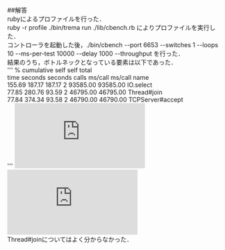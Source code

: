 ##解答  
rubyによるプロファイルを行った．  
ruby -r profile ./bin/trema run ./lib/cbench.rb によりプロファイルを実行した．  
コントローラを起動した後，./bin/cbench --port 6653 --switches 1 --loops 10 --ms-per-test 10000 --delay 1000 --throughput を行った．  
結果のうち，ボトルネックとなっている要素は以下であった．  
'''
  %   cumulative   self              self     total  
 time   seconds   seconds    calls  ms/call  ms/call  name  
155.69   187.17    187.17        2 93585.00 93585.00  IO.select  
 77.85   280.76     93.59        2 46795.00 46795.00  Thread#join  
 77.84   374.34     93.58        2 46790.00 46790.00  TCPServer#accept  
'''
![IO.selectについて](http://www.geekpage.jp/programming/ruby-network/select-0.php)  
![TCPServer#acceptについて](https://docs.ruby-lang.org/ja/latest/class/TCPServer.html)  
Thread#joinについてはよく分からなかった．  
